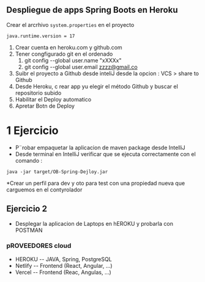 ## Despliegue de apps Spring Boots en Heroku

Crear el arcrhivo `system.properties` en el proyecto

```
java.runtime.version = 17
```

1. Crear cuenta en heroku.com y github.com
2. Tener congfigurado git en el ordenado
    1. git config --global user.name "xXXXx"
   2. git config --global user.email zzzz@gmail.co
3. Suibr el proyecto a Github desde inteliJ desde la opcion : VCS > share to Github
4. Desde Heroku, c rear app yu elegir el método Github y buscar el repositorio subido 
5. Habilitar el Deploy automatico
6. Apretar Botn de Deploy

# 1 Ejercicio 

* P¨robar empaquetar la aplicacion de maven package desde IntelliJ 
* Desde terminal en IntelliJ verificar que se ejecuta correctamente con el comando :
```
java -jar target/OB-Spring-Dejloy.jar
```

*Crear un perfil para dev y oto para test con una propiedad nueva que carguemos en el contyrolador

## Ejercicio 2

* Desplegar la aplicacion de Laptops en hEROKU y probarla con POSTMAN

### pROVEEDORES cloud

* HEROKU -- JAVA, Spring, PostgreSQL
* Netlify -- Frontend (React, Angular, ...)
* Vercel -- Frontend (Reac, Angulas, ...)